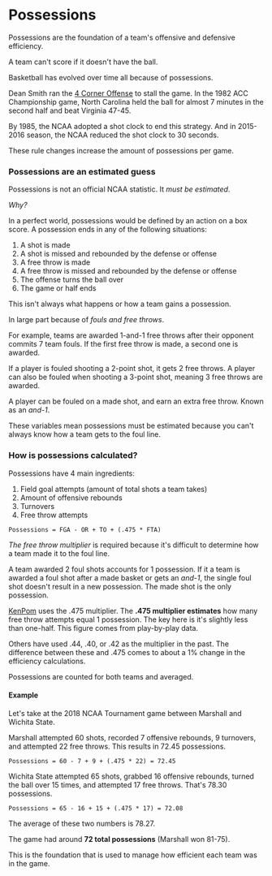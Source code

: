 # Possessions

Possessions are the foundation of a team's offensive and defensive efficiency.

A team can't score if it doesn't have the ball.

Basketball has evolved over time all because of possessions.

Dean Smith ran the [4 Corner Offense](https://www.youtube.com/watch?v=EtyyNd5Eoow) to stall the game. In the 1982 ACC Championship game, North Carolina held the ball for almost 7 minutes in the second half and beat Virginia 47-45.

By 1985, the NCAA adopted a shot clock to end this strategy. And in 2015-2016 season, the NCAA reduced the shot clock to 30 seconds.

These rule changes increase the amount of possessions per game.

### Possessions are an estimated guess

Possessions is not an official NCAA statistic. It _must be estimated_.

_Why?_

In a perfect world, possessions would be defined by an action on a box score. A possession ends in any of the following situations:

1. A shot is made
2. A shot is missed and rebounded by the defense or offense
3. A free throw is made
4. A free throw is missed and rebounded by the defense or offense
5. The offense turns the ball over
6. The game or half ends

This isn't always what happens or how a team gains a possession.

In large part because of _fouls and free throws_.

For example, teams are awarded 1-and-1 free throws after their opponent commits 7 team fouls. If the first free throw is made, a second one is awarded.

If a player is fouled shooting a 2-point shot, it gets 2 free throws. A player can also be fouled when shooting a 3-point shot, meaning 3 free throws are awarded.

A player can be fouled on a made shot, and earn an extra free throw. Known as an _and-1_.

These variables mean possessions must be estimated because you can't always know how a team gets to the foul line.

### How is possessions calculated?

Possessions have 4 main ingredients:

1. Field goal attempts \(amount of total shots a team takes\)
2. Amount of offensive rebounds
3. Turnovers
4. Free throw attempts

`Possessions = FGA - OR + TO + (.475 * FTA)`

_The free throw multiplier_ is required because it's difficult to determine how a team made it to the foul line.

A team awarded 2 foul shots accounts for 1 possession. If it a team is awarded a foul shot after a made basket or gets an _and-1_, the single foul shot doesn't result in a new possession. The made shot is the only possession.

[KenPom](http://kenpom.com/) uses the .475 multiplier. The **.475 multiplier estimates** how many free throw attempts equal 1 possession. The key here is it's slightly less than one-half. This figure comes from play-by-play data.

Others have used .44, .40, or .42 as the multiplier in the past. The difference between these and .475 comes to about a 1% change in the efficiency calculations.

Possessions are counted for both teams and averaged.

#### Example

Let's take at the 2018 NCAA Tournament game between Marshall and Wichita State.

Marshall attempted 60 shots, recorded 7 offensive rebounds, 9 turnovers, and attempted 22 free throws. This results in 72.45 possessions.

`Possessions = 60 - 7 + 9 + (.475 * 22) = 72.45`

Wichita State attempted 65 shots, grabbed 16 offensive rebounds, turned the ball over 15 times, and attempted 17 free throws. That's 78.30 possessions.

`Possessions = 65 - 16 + 15 + (.475 * 17) = 72.08`

The average of these two numbers is 78.27.

The game had around **72 total possessions** \(Marshall won 81-75\).

This is the foundation that is used to manage how efficient each team was in the game.

